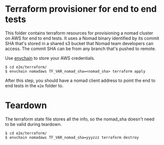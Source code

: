 Terraform provisioner for end to end tests
==========================================

This folder contains terraform resources for provisioning a nomad cluster on AWS for end to end tests.
It uses a Nomad binary identified by its commit SHA that's stored in a shared s3 bucket that Nomad team
developers can access. The commit SHA can be from any branch that's pushed to remote.

Use [envchain](https://github.com/sorah/envchain) to store your AWS credentials.


```
$ cd e2e/terraform/
$ envchain nomadaws TF_VAR_nomad_sha=<nomad_sha> terraform apply
```

After this step, you should have a nomad client address to point the end to end tests in the `e2e` folder to.

Teardown
========
The terraform state file stores all the info, so the nomad_sha doesn't need to be valid during teardown. 

```
$ cd e2e/terraform/
$ envchain nomadaws TF_VAR_nomad_sha=yyyzzz terraform destroy
```

